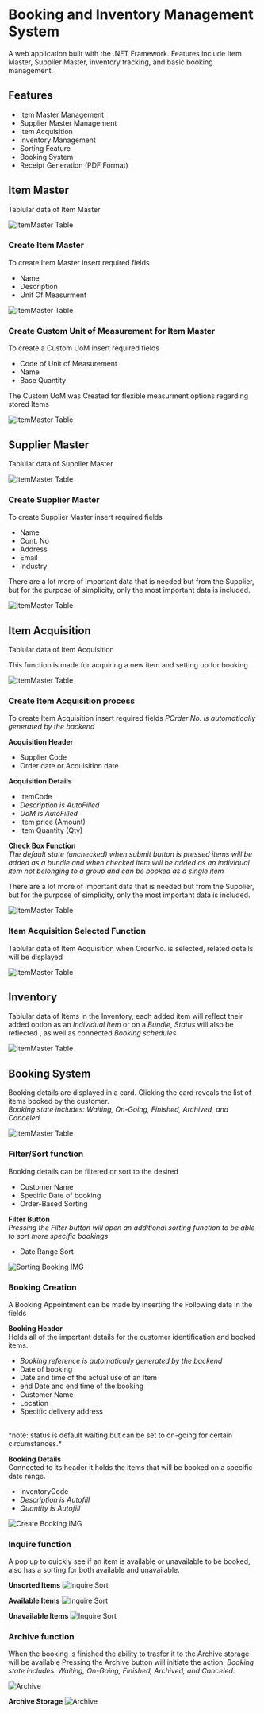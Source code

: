 # Booking and Inventory Management System

A web application built with the .NET Framework. Features include Item Master, Supplier Master, inventory tracking, and basic booking management.

## Features

- Item Master Management
- Supplier Master Management
- Item Acquisition
- Inventory Management
- Sorting Feature
- Booking System
- Receipt Generation (PDF Format)

## Item Master

Tablular data of Item Master

![ItemMaster Table](Screenshots/Item%20Master%20Table.PNG)

### Create Item Master

To create Item Master insert required fields
- Name
- Description
- Unit Of Measurment

![ItemMaster Table](Screenshots/Item%20Master%20Create.PNG)

### Create Custom Unit of Measurement for Item Master

To create a Custom UoM insert required fields
- Code of Unit of Measurement
- Name
- Base Quantity

The Custom UoM was Created for flexible measurment options regarding stored Items

![ItemMaster Table](Screenshots/Item%20Master%20Uom.PNG)


## Supplier Master

Tablular data of Supplier Master

![ItemMaster Table](Screenshots/Supplier%20Master%20Table.PNG)

### Create Supplier Master

To create Supplier Master insert required fields
- Name
- Cont. No
- Address
- Email
- Industry

There are a lot more of important data that is needed but from the Supplier, but for the purpose of simplicity, only the most important data is included.

![ItemMaster Table](Screenshots/Supplier%20Master%20Create.PNG)


## Item Acquisition

Tablular data of Item Acquisition

This function is made for acquiring a new item and setting up for booking

![ItemMaster Table](Screenshots/Item%20Acquisition%20Table.PNG)

### Create Item Acquisition process

To create Item Acquisition insert required fields
*POrder No. is automatically generated by the backend*

**Acquisition Header**
- Supplier Code
- Order date or Acquisition date

**Acquisition Details**
- ItemCode
- *Description is AutoFilled*
- *UoM is AutoFilled*
- Item price (Amount)
- Item Quantity (Qty)

**Check Box Function** </br>
*The default state (unchecked) when submit button is pressed items will be added as a bundle 
and when checked item will be added as an individual item not belonging to a group and can be
booked as a single item*

There are a lot more of important data that is needed but from the Supplier, but for the purpose of simplicity, only the most important data is included.

![ItemMaster Table](Screenshots/Item%20Acquisition%20Create.PNG)


### Item Acquisition Selected Function

Tablular data of Item Acquisition when OrderNo. is selected, related details will be displayed

![ItemMaster Table](Screenshots/Item%20Acquisition%20Selected.PNG)


## Inventory

Tablular data of Items in the Inventory, each added item will reflect their added option as an *Individual Item* or on a *Bundle*, *Status* will also be reflected , as well as connected *Booking schedules*

![ItemMaster Table](Screenshots/Inventory%20table.PNG)

## Booking System

Booking details are displayed in a card. Clicking the card reveals the list of items booked by the customer.</br>
*Booking state includes: Waiting, On-Going, Finished, Archived, and Canceled*

![ItemMaster Table](Screenshots/Booking%20Table.PNG)

### Filter/Sort function

Booking details can be filtered or sort to the desired
- Customer Name
- Specific Date of booking
- Order-Based Sorting

**Filter Button**</br>
*Pressing the Filter button will open an additional sorting function to be able to sort more specific bookings*
- Date Range Sort

![Sorting Booking IMG](Screenshots/Booking%20Sort.PNG)

### Booking Creation

A Booking Appointment can be made by inserting the Following data in the fields

**Booking Header**</br>
Holds all of the important details for the customer identification and booked items.

- *Booking reference is automatically generated by the backend*
- Date of booking
- Date and time of the actual use of an Item
- end Date and end time of the booking
- Customer Name
- Location
- Specific delivery address
</br>
*note: status is default waiting but can be set to on-going for certain circumstances.*

**Booking Details**</br>
Connected to its header it holds the items that will be booked on a specific date range.

- InventoryCode
- *Description is Autofill*
- *Quantity is Autofill*

![Create Booking IMG](Screenshots/Booking%20Create.PNG)


### Inquire function

A pop up to quickly see if an item is available or unavailable to be booked, also has a sorting for both available and unavailable.

**Unsorted Items**
![Inquire Sort](Screenshots/Booking%20Inquire.PNG)

**Available Items**
![Inquire Sort](Screenshots/Booking%20Inquire%20Available.PNG)

**Unavailable Items**
![Inquire Sort](Screenshots/Booking%20Inquire%20Not%20Available.PNG)

### Archive function

When the booking is finished the ability to trasfer it to the Archive storage will be available Pressing the Archive button will initiate the action.
*Booking state includes: Waiting, On-Going, Finished, Archived, and Canceled.*

![Archive](Screenshots/Booking%20Table.PNG)

**Archive Storage**
![Archive](Screenshots/archive.PNG)

